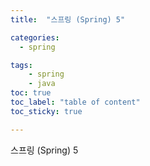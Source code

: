 ```yaml
---
title:  "스프링 (Spring) 5"

categories: 
  - spring

tags: 
    - spring
    - java
toc: true
toc_label: "table of content"
toc_sticky: true 

---
```


스프링 (Spring) 5